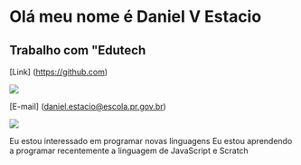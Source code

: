 # Olá meu nome é Daniel V Estacio

## Trabalho com "Edutech

[Link] (https://github.com)

[![](https://img.shields.io/badge/Scratch-4D97FF?style=for-the-badge&logo=Scratch&logoColor=white)](https://scratch.mit.edu/)

[E-mail] (daniel.estacio@escola.pr.gov.br) 

[![](https://img.shields.io/badge/JavaScript-323330?style=for-the-badge&logo=javascript&logoColor=F7DF1E)](https://editor.p5js.org/)

Eu estou interessado em programar novas linguagens
Eu estou aprendendo a programar recentemente a linguagem de JavaScript e Scratch

